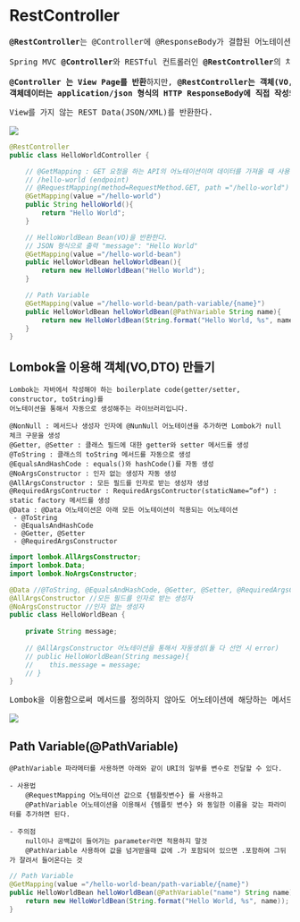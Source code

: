 # RestController
<pre>
<b>@RestController</b>는 @Controller에 @ResponseBody가 결합된 어노테이션이다.

Spring MVC <b>@Controller</b>와 RESTful 컨트롤러인 <b>@RestController</b>의 차이점은 HTTP Response Body가 생성되는 방식이다.

<b>@Controller 는 View Page를 반환</b>하지만, <b>@RestController는 객체(VO,DTO)를 반환하기만 하면, 
객체데이터는 application/json 형식의 HTTP ResponseBody에 직접 작성</b>되게 된다.
</pre>
<pre>
View를 가지 않는 REST Data(JSON/XML)를 반환한다.

<img src="https://github.com/RyuKyeongWoo/TIL/blob/main/SpringBoot/img/RestController.PNG"/>
</pre>
```java
@RestController
public class HelloWorldController {

    // @GetMapping : GET 요청을 하는 API의 어노테이션이며 데이터를 가져올 때 사용한다.
    // /hello-world (endpoint)
    // @RequestMapping(method=RequestMethod.GET, path ="/hello-world")
    @GetMapping(value ="/hello-world")
    public String helloWorld(){
        return "Hello World";
    }

    // HelloWorldBean Bean(VO)을 반환한다.        
    // JSON 형식으로 출력 "message": "Hello World"
    @GetMapping(value ="/hello-world-bean")
    public HelloWorldBean helloWorldBean(){
        return new HelloWorldBean("Hello World");
    }

    // Path Variable
    @GetMapping(value ="/hello-world-bean/path-variable/{name}")
    public HelloWorldBean helloWorldBean(@PathVariable String name){
        return new HelloWorldBean(String.format("Hello World, %s", name));
    }
}
```
## Lombok을 이용해 객체(VO,DTO) 만들기
```
Lombok는 자바에서 작성해야 하는 boilerplate code(getter/setter, constructor, toString)를 
어노테이션을 통해서 자동으로 생성해주는 라이브러리입니다. 

@NonNull : 메서드나 생성자 인자에 @NunNull 어노테이션을 추가하면 Lombok가 null 체크 구문을 생성
@Getter, @Setter : 클래스 필드에 대한 getter와 setter 메서드를 생성
@ToString : 클래스의 toString 메서드를 자동으로 생성
@EqualsAndHashCode : equals()와 hashCode()를 자동 생성
@NoArgsConstructor : 인자 없는 생성자 자동 생성
@AllArgsConstructor : 모든 필드를 인자로 받는 생성자 생성
@RequiredArgsContructor : RequiredArgsContructor(staticName=“of") : static factory 메서드를 생성
@Data : @Data 어노테이션은 아래 모든 어노테이션이 적용되는 어노테이션
 - @ToString
 - @EqualsAndHashCode
 - @Getter, @Setter
 - @RequiredArgsConstructor
```
```java
import lombok.AllArgsConstructor;
import lombok.Data;
import lombok.NoArgsConstructor;

@Data //@ToString, @EqualsAndHashCode, @Getter, @Setter, @RequiredArgsConstructor
@AllArgsConstructor //모든 필드를 인자로 받는 생성자
@NoArgsConstructor //인자 없는 생성자
public class HelloWorldBean {
    
    private String message;
    
    // @AllArgsConstructor 어노테이션을 통해서 자동생성(둘 다 선언 시 error)
    // public HelloWorldBean(String message){
    //    this.message = message;
    // }  
}
```
<pre>
Lombok을 이용함으로써 메서드를 정의하지 않아도 어노테이션에 해당하는 메서드가 만들어진 것을 볼 수 있다.

<img src="https://github.com/RyuKyeongWoo/TIL/blob/main/SpringBoot/img/Structure.PNG"/>
</pre>
## Path Variable(@PathVariable)
```
@PathVariable 파라메터를 사용하면 아래와 같이 URI의 일부를 변수로 전달할 수 있다.

- 사용법
    @RequestMapping 어노테이션 값으로 {템플릿변수} 를 사용하고
    @PathVariable 어노테이션을 이용해서 {템플릿 변수} 와 동일한 이름을 갖는 파라미터를 추가하면 된다.

- 주의점
    null이나 공백값이 들어가는 parameter라면 적용하지 말것
    @PathVariable 사용하여 값을 넘겨받을때 값에 .가 포함되어 있으면 .포함하여 그뒤가 잘려서 들어온다는 것
```
```java
// Path Variable
@GetMapping(value ="/hello-world-bean/path-variable/{name}")
public HelloWorldBean helloWorldBean(@PathVariable("name") String name){
    return new HelloWorldBean(String.format("Hello World, %s", name));
}
```
